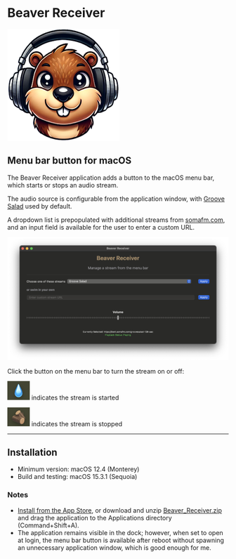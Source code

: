 # Beaver Receiver

![icon](/macOS/images/256.png)

## Menu bar button for macOS

The Beaver Receiver application adds a button to the macOS menu bar, which  starts or stops an audio stream.

The audio source is configurable from the application window, with [Groove Salad](https://somafm.com/groovesalad/) used by default.

A dropdown list is prepopulated with additional streams from [somafm.com](https://somafm.com/), and an input field is available for the user to enter a custom URL. 

![application](/macOS/images/application_window.png)

Click the button on the menu bar to turn the stream on or off:

![flow](/macOS/images/flow.png)   indicates the stream is started

![dam](/macOS/images/dam.png)   indicates the stream is stopped

_____

## Installation

* Minimum version: macOS 12.4 (Monterey)
* Build and testing: macOS 15.3.1 (Sequoia)

### Notes 

* [Install from the App Store](https://apps.apple.com/us/app/beaver-receiver/id6743641943), or download and unzip [Beaver_Receiver.zip](/macOS/Application/Beaver_Receiver.zip) and drag the application to the Applications directory (Command+Shift+A).
* The application remains visible in the dock; however, when set to open at login, the menu bar button is available after reboot without spawning an unnecessary application window, which is good enough for me.